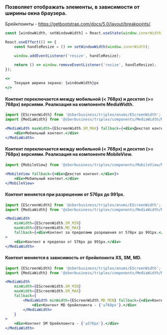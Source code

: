 ### Позволяет отображать элементы, в зависимости от ширины окна браузера.

Брейкпоинты - https://getbootstrap.com/docs/5.0/layout/breakpoints/.

```jsx
const [windowWidth, setWindowWidth] = React.useState(window.innerWidth);

React.useEffect(() => {
    const handleResize = () => setWindowWidth(window.innerWidth);

    window.addEventListener('resize', handleResize);

    return () => window.removeEventListener('resize', handleResize);
});

<>
    Текущая ширина экрана: {windowWidth}px
</>
```

#### Контент переключается между мобильной (< 768px) и десктоп (>= 768px) версиями. Реализация на компоненте MediaWidth.
```jsx
import {EScreenWidth} from '@sberbusiness/triplex/enums/EScreenWidth';
import {MediaWidth} from '@sberbusiness/triplex/components/MediaWidth/MediaWidth';

<MediaWidth maxWidth={EScreenWidth.SM_MAX} fallback={<div>Декстоп контент.</div>}>
    <div>Мобильный контент.</div>
</MediaWidth>
```

#### Контент переключается между мобильной (< 768px) и десктоп (>= 768px) версиями. Реализация на компоненте MobileView.
```jsx
import {MobileView} from '@sberbusiness/triplex/components/MobileView/MobileView';

<MobileView fallback={<div>Декстоп контент.</div>}>
    <div>Мобильный контент.</div>
</MobileView>
```

#### Контент меняется при разрешении от 576px до 991px.
```jsx
import {EScreenWidth} from '@sberbusiness/triplex/enums/EScreenWidth';
import {MediaWidth} from '@sberbusiness/triplex/components/MediaWidth/MediaWidth';

<MediaWidth
    minWidth={EScreenWidth.SM_MIN}
    maxWidth={EScreenWidth.MD_MAX}
    fallback={<div>Контент за пределами разрешения от 576px до 991px.</div>}
>
    <div>Контент в пределах от 576px до 991px.</div>
</MediaWidth>
```

#### Контент меняется в зависимость от брейкпоинта XS, SM, MD.
```jsx
import {EScreenWidth} from '@sberbusiness/triplex/enums/EScreenWidth';
import {MediaWidth} from '@sberbusiness/triplex/components/MediaWidth/MediaWidth';

<MediaWidth
    minWidth={EScreenWidth.SM_MIN}
    maxWidth={EScreenWidth.SM_MAX}
    fallback={
        <MediaWidth minWidth={EScreenWidth.MD_MIN} fallback={<div>Контент XS брейкпоинта - {'<576px'}.</div>}>
            <div>Контент MD брейкпоинта - {'≥768px'}.</div>
        </MediaWidth>
    }
>
    <div>Контент SM брейкпоинта - {'≥576px'}.</div>
</MediaWidth>
```
